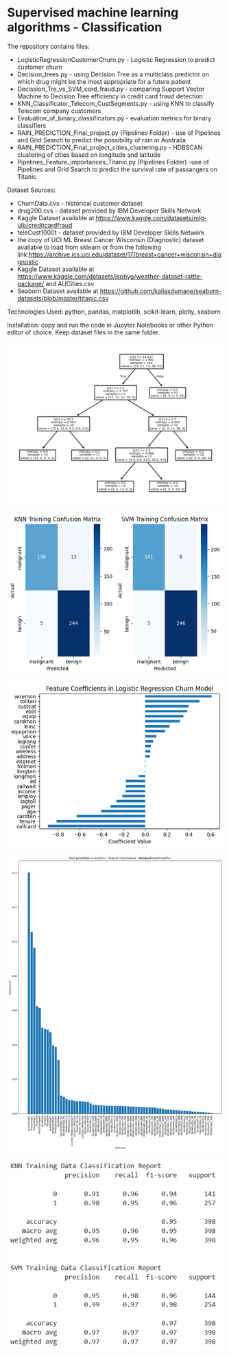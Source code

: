 # Supervised machine learning algorithms - Classification

The repository contains files:

- LogisticRegressionCustomerChurn.py - Logistic Regression to predict customer churn
- Decision_trees.py - using Decision Tree as a multiclass predictor on which drug might be the most appropriate for a future patient
- Decission_Tre_vs_SVM_card_fraud.py - comparing Support Vector Machine to Decision Tree efficiency in credit card fraud detection
- KNN_Classificator_Telecom_CustSegments.py - using KNN to classify Telecom company customers
- Evaluation_of_binary_classificators.py - evaluation metrics for binary classifiers
- RAIN_PREDICTION_Final_project.py (Pipelines Folder) - use of Pipelines and Grid Search to predict the possibility of rain in Australia
- RAIN_PREDICTION_Final_project_cities_clustering.py - HDBSCAN clustering of cities based on longitude and latitude
- Pipelines_Feature_importances_Titanic.py (Pipelines Folder) -use of Pipelines and Grid Search to predict the survival rate of passangers on Titanic

Dataset Sources: 

  - ChurnData.cvs - historical customer dataset
  - drug200.cvs - dataset provided by IBM Developer Skills Network
  - Kaggle Dataset available at https://www.kaggle.com/datasets/mlg-ulb/creditcardfraud
  - teleCust1000t - dataset provided by IBM Developer Skills Network
  - the copy of UCI ML Breast Cancer Wisconsin (Diagnostic) dataset available to load from sklearn or from the following link:https://archive.ics.uci.edu/dataset/17/breast+cancer+wisconsin+diagnostic
  - Kaggle Dataset available at https://www.kaggle.com/datasets/jsphyg/weather-dataset-rattle-package/ and AUCities.csv
  - Seaborn Dataset available at https://github.com/kailasdumane/seaborn-datasets/blob/master/titanic.csv

Technologies Used: python, pandas, matplotlib, scikit-learn, plotly, seaborn

Installation: copy and run the code in Jupyter Notebooks or other Python editor of choice. Keep dataset files in the same folder.

![Decision Tree](https://github.com/natvnu/Machine_Learning/blob/main/Supervised_machine_learning_algorithms%20-Classification/DecisionTree.png?raw=true)

![KNN and SVM Confusion Matrix Heatmap](https://github.com/natvnu/Machine_Learning/blob/main/Supervised_machine_learning_algorithms%20-Classification/KNNandSVMConfusionMatrixHeatmap.png?raw=true)

![Feature Coefficients In Logistic Regression - Customer Churn Prediction](https://github.com/natvnu/Machine_Learning/blob/main/Supervised_machine_learning_algorithms%20-Classification/FeatureCoefficientsInLogisticRegressionChurnModel.png?raw=true)

![Feature Importances Predicting Rain in Australia](https://github.com/natvnu/Machine_Learning/blob/main/Supervised_machine_learning_algorithms%20-Classification/FeatureImportancesPredictingRaininAustralia.png?raw=true)

![KNN CLassification Report](https://github.com/natvnu/Machine_Learning/blob/main/Supervised_machine_learning_algorithms%20-Classification/KNNCLassificationReport.png?raw=true)




